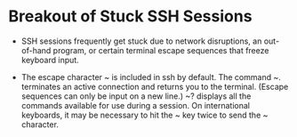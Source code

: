 # Breakout of Stuck SSH Sessions

- SSH sessions frequently get stuck due to network disruptions, an out-of-hand program, or certain terminal escape sequences that freeze keyboard input.

- The escape character ~ is included in ssh by default. The command ~. terminates an active connection and returns you to the terminal. (Escape sequences can only be input on a new line.) ~? displays all the commands available for use during a session. On international keyboards, it may be necessary to hit the ~ key twice to send the ~ character.
